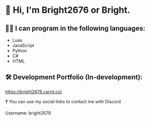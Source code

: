 # 👋 Hi, I'm Bright2676 or Bright.

## 🧑‍💻 I can program in the following languages:

- Luau
- JavaScript
- Python
- C#
- HTML

## 🛠️ Development Portfolio (In-development):
https://bright2676.carrd.co/

❓ You can use my social links to contact me with Discord

Username: bright2676
